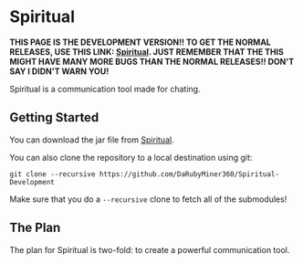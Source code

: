 # Spiritual

**THIS PAGE IS THE DEVELOPMENT VERSION!!
TO GET THE NORMAL RELEASES, USE THIS LINK:
[Spiritual](https://github.com/DaRubyMiner360/Spiritual).
JUST REMEMBER THAT THE THIS MIGHT HAVE MANY MORE BUGS THAN THE NORMAL RELEASES!!
DON'T SAY I DIDN'T WARN YOU!**

<!--- ![Hazel](/Resources/Branding/Hazel_Logo_Text_Light_Square.png?raw=true "Hazel") -->

Spiritual is a communication tool made for chating.<!--- It is primarily made for chating about Spirit Engine though.-->

## Getting Started
You can download the jar file from [Spiritual](https://github.com/DaRubyMiner360/Spiritual).

You can also clone the repository to a local destination using git:

`git clone --recursive https://github.com/DaRubyMiner360/Spiritual-Development`

Make sure that you do a `--recursive` clone to fetch all of the submodules!

## The Plan
The plan for Spiritual is two-fold: to create a powerful communication tool.

<!--### Main features to come:-->
